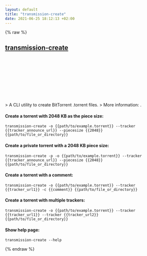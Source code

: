 ```yaml
---
layout: default
title: "transmission-create"
date: 2021-06-25 18:12:13 +02:00
---
```

{% raw %}
<h2 id="transmission-create">
  <a href="/en/common/transmission-create.html">transmission-create</a> <a href="#transmission-create"><svg class="icon">
    <use href="/assets/images/unicode_sprite.svg#link" />
  </svg></a>
</h2>
> A CLI utility to create BitTorrent .torrent files.
> More information: <https://manned.org/transmission-create>.

#### Create a torrent with 2048 KB as the piece size:
```shell
transmission-create -o {{path/to/example.torrent}} --tracker {{tracker_announce_url}} --piecesize {{2048}} {{path/to/file_or_directory}}
```
#### Create a private torrent with a 2048 KB piece size:
```shell
transmission-create -p -o {{path/to/example.torrent}} --tracker {{tracker_announce_url}} --piecesize {{2048}} {{path/to/file_or_directory}}
```
#### Create a torrent with a comment:
```shell
transmission-create -o {{path/to/example.torrent}} --tracker {{tracker_url1}} -c {{comment}} {{path/to/file_or_directory}}
```
#### Create a torrent with multiple trackers:
```shell
transmission-create -o {{path/to/example.torrent}} --tracker {{tracker_url1}} --tracker {{tracker_url2}} {{path/to/file_or_directory}}
```
#### Show help page:
```shell
transmission-create --help
```
{% endraw %}